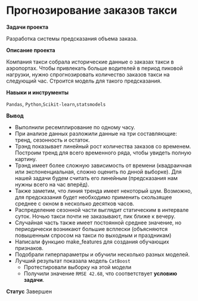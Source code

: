 # Прогнозирование заказов такси

**Задачи проекта**

Разработка системы предсказания объема заказа.

**Описание проекта**

Компания такси собрала исторические данные о заказах такси в аэропортах. Чтобы привлекать больше водителей в период пиковой нагрузки, нужно спрогнозировать количество заказов такси на следующий час. Строится модель для такого предсказания.

**Навыки и инструменты**

`Pandas`, `Python`,`Scikit-learn`,`statsmodels`

**Вывод**
* Выполнили ресемплирование по одному часу.
* При анализе данных разложили данные на три составляющие: тренд, сезонность и остаток.
* Трэнд показывает линейный рост количества заказов со временем. Построим тренд для всего временного ряда, чтобы увидеть полную картину.
* Трэнд имеет более сложную зависимость от времени (квадраичная или экспоненциальная, сложно оценить по днной выборке). Для нашей задачи будем считать его линейным (предсказания нам нужны всего на час вперёд).
* Также заметим, что линия тренда имеет некоторый шум. Возможно, для предсказания будет необходимо применить скользящее среднее с окном в несколько десятков часов.
* Распределение сезонной части выглядит статическим в интервале суток. Ночью такси почти не заказывают, пик ближе к вечеру.
* Случайная часть также имеет постоянной среднее значение, но периодически возникают большие всплески (объясняются повышенным спросом на такси по выходным и праздникам)
* Написали функцию make_features для создания обучающих признаков.
* Подобрали гиперпараметры и обучили несколько разных моделей.
* Лучший результат показала модель `CatBoost`
  * Протестировали выборку на этой модели
  * Получили значение `RMSE 42.68`, что соответствует **условию задачи**.

**Статус**
Завершен
